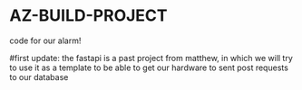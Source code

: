 # AZ-BUILD-PROJECT
code for our alarm!

#first update: the fastapi is a past project from matthew, in which we will try to use it as a template to be able to get our hardware to sent post requests to our database
